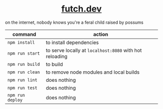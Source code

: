 <h1 align="center">
  <a href="https://www.futch.dev">futch.dev</a>
</h1>

on the internet, nobody knows you're a feral child raised by possums

| command           | action                                                  |
| ----------------- | ------------------------------------------------------- |
| `npm install`     | to install dependencies                                 |
| `npm run start`   | to serve locally at `localhost:8080` with hot reloading |
| `npm run build`   | to build                                                |
| `npm run clean`   | to remove node modules and local builds                 |
| `npm run lint`    | does nothing                                            |
| `npm run test`    | does nothing                                            |
| `npm run deploy`  | does nothing                                            |
